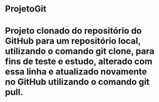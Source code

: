 # ProjetoGit

# Projeto clonado do repositório do GitHub para um repositório local, utilizando o comando git clone, para fins de teste e estudo, alterado com essa linha e atualizado novamente no GitHub utilizando o comando git pull.